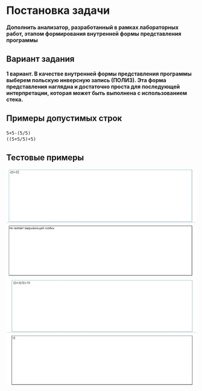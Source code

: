 # Постановка задачи
**Дополнить анализатор, разработанный в рамках лабораторных работ, этапом формирования внутренней формы представления программы**

## Вариант задания
**1 вариант. В качестве внутренней формы представления программы выберем польскую инверсную запись (ПОЛИЗ). Эта форма представления наглядна и достаточно проста для последующей интерпретации, которая может быть выполнена с использованием стека.**
## Примеры допустимых строк
```
5+5-(5/5)
((5+5/5)+5)
```

## Тестовые примеры
![alt text](primer1.jpg)
![alt text](primer2.jpg)
